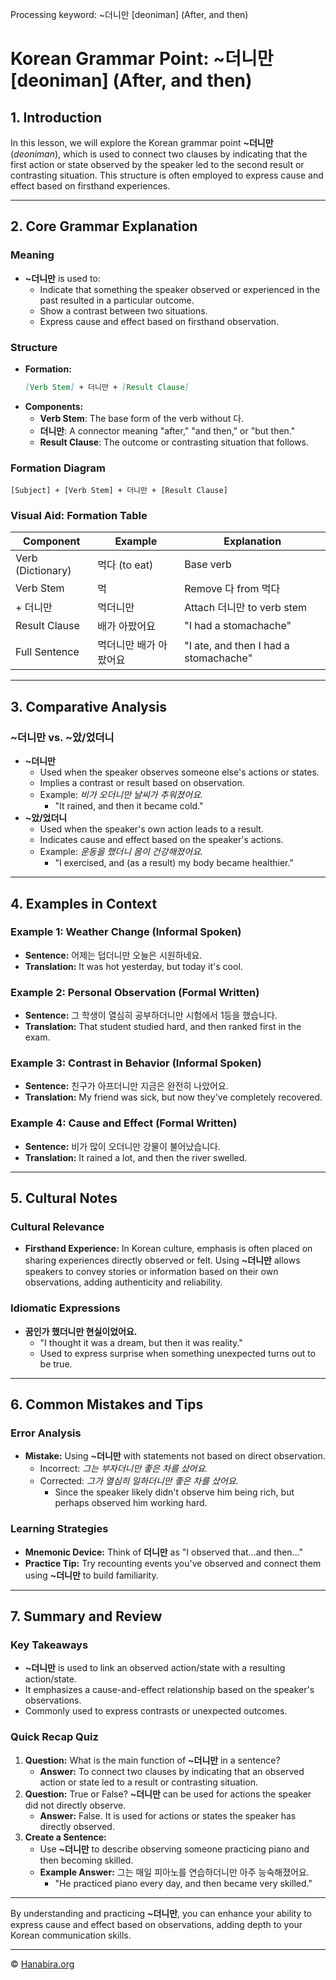 Processing keyword: ~더니만 [deoniman] (After, and then)
# Korean Grammar Point: ~더니만 [deoniman] (After, and then)

## 1. Introduction
In this lesson, we will explore the Korean grammar point **~더니만** (*deoniman*), which is used to connect two clauses by indicating that the first action or state observed by the speaker led to the second result or contrasting situation. This structure is often employed to express cause and effect based on firsthand experiences.

---
## 2. Core Grammar Explanation
### Meaning
- **~더니만** is used to:
  - Indicate that something the speaker observed or experienced in the past resulted in a particular outcome.
  - Show a contrast between two situations.
  - Express cause and effect based on firsthand observation.
### Structure
- **Formation:**
  ```markdown
  [Verb Stem] + 더니만 + [Result Clause]
  ```
- **Components:**
  - **Verb Stem**: The base form of the verb without 다.
  - **더니만**: A connector meaning "after," "and then," or "but then."
  - **Result Clause**: The outcome or contrasting situation that follows.
### Formation Diagram
```plaintext
[Subject] + [Verb Stem] + 더니만 + [Result Clause]
```
### Visual Aid: Formation Table
| Component          | Example          | Explanation                                 |
|--------------------|------------------|---------------------------------------------|
| Verb (Dictionary)  | 먹다 (to eat)     | Base verb                                   |
| Verb Stem          | 먹                | Remove 다 from 먹다                          |
| + 더니만            | 먹더니만          | Attach 더니만 to verb stem                   |
| Result Clause      | 배가 아팠어요      | "I had a stomachache"                       |
| Full Sentence      | 먹더니만 배가 아팠어요 | "I ate, and then I had a stomachache"       |
---
## 3. Comparative Analysis
### ~더니만 vs. ~았/었더니
- **~더니만**
  - Used when the speaker observes someone else's actions or states.
  - Implies a contrast or result based on observation.
  - Example: _비가 오더니만 날씨가 추워졌어요._
    - "It rained, and then it became cold."
- **~았/었더니**
  - Used when the speaker's own action leads to a result.
  - Indicates cause and effect based on the speaker's actions.
  - Example: _운동을 했더니 몸이 건강해졌어요._
    - "I exercised, and (as a result) my body became healthier."
---
## 4. Examples in Context
### Example 1: Weather Change (Informal Spoken)
- **Sentence:** 어제는 덥더니만 오늘은 시원하네요.
- **Translation:** It was hot yesterday, but today it's cool.
### Example 2: Personal Observation (Formal Written)
- **Sentence:** 그 학생이 열심히 공부하더니만 시험에서 1등을 했습니다.
- **Translation:** That student studied hard, and then ranked first in the exam.
### Example 3: Contrast in Behavior (Informal Spoken)
- **Sentence:** 친구가 아프더니만 지금은 완전히 나았어요.
- **Translation:** My friend was sick, but now they've completely recovered.
### Example 4: Cause and Effect (Formal Written)
- **Sentence:** 비가 많이 오더니만 강물이 불어났습니다.
- **Translation:** It rained a lot, and then the river swelled.
---
## 5. Cultural Notes
### Cultural Relevance
- **Firsthand Experience:** In Korean culture, emphasis is often placed on sharing experiences directly observed or felt. Using **~더니만** allows speakers to convey stories or information based on their own observations, adding authenticity and reliability.
### Idiomatic Expressions
- **꿈인가 했더니만 현실이었어요.**
  - "I thought it was a dream, but then it was reality."
  - Used to express surprise when something unexpected turns out to be true.
---
## 6. Common Mistakes and Tips
### Error Analysis
- **Mistake:** Using **~더니만** with statements not based on direct observation.
  - Incorrect: _그는 부자더니만 좋은 차를 샀어요._
  - Corrected: _그가 열심히 일하더니만 좋은 차를 샀어요._
    - Since the speaker likely didn't observe him being rich, but perhaps observed him working hard.
### Learning Strategies
- **Mnemonic Device:** Think of **더니만** as "I observed that...and then..."
- **Practice Tip:** Try recounting events you've observed and connect them using **~더니만** to build familiarity.
---
## 7. Summary and Review
### Key Takeaways
- **~더니만** is used to link an observed action/state with a resulting action/state.
- It emphasizes a cause-and-effect relationship based on the speaker's observations.
- Commonly used to express contrasts or unexpected outcomes.
### Quick Recap Quiz
1. **Question:** What is the main function of **~더니만** in a sentence?
   - **Answer:** To connect two clauses by indicating that an observed action or state led to a result or contrasting situation.
2. **Question:** True or False? **~더니만** can be used for actions the speaker did not directly observe.
   - **Answer:** False. It is used for actions or states the speaker has directly observed.
3. **Create a Sentence:**
   - Use **~더니만** to describe observing someone practicing piano and then becoming skilled.
   - **Example Answer:** 그는 매일 피아노를 연습하더니만 아주 능숙해졌어요.
     - "He practiced piano every day, and then became very skilled."
---
By understanding and practicing **~더니만**, you can enhance your ability to express cause and effect based on observations, adding depth to your Korean communication skills.

---
© [Hanabira.org](https://hanabira.org)
